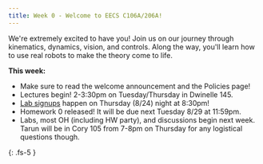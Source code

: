 ```yaml
---
title: Week 0 - Welcome to EECS C106A/206A!
---
```


We're extremely excited to have you! Join us on our journey through kinematics, dynamics, vision, and controls. Along the way, you'll learn how to use real robots to make the theory come to life. 

**This week:**
- Make sure to read the welcome announcement and the Policies page!
- Lectures begin! 2-3:30pm on Tuesday/Thursday in Dwinelle 145. 
- [Lab signups](https://tinyurl.com/106a-fa23-sections) happen on Thursday (8/24) night at 8:30pm! 
- Homework 0 released! It will be due next Tuesday 8/29 at 11:59pm.
- Labs, most OH (including HW party), and discussions begin next week. Tarun will be in Cory 105 from 7-8pm on Thursday for any logistical questions though.

<!-- <a href="#Week1">Jump to Week 1 </a> -->

{: .fs-5 }

